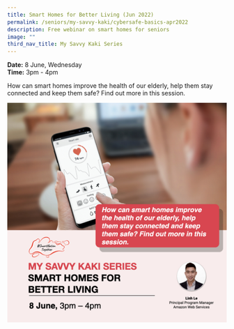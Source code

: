 ```yaml
---
title: Smart Homes for Better Living (Jun 2022)
permalink: /seniors/my-savvy-kaki/cybersafe-basics-apr2022
description: Free webinar on smart homes for seniors
image: ""
third_nav_title: My Savvy Kaki Series
---
```

**Date:** 8 June, Wednesday
<br> **Time:** 3pm - 4pm

How can smart homes improve the health of our elderly, help them stay connected and keep them safe? Find out more in this session.

![Free webinar on smart homes for seniors in June](/images/Updated-Jun%20-%20Smart%20Homes2.jpeg)